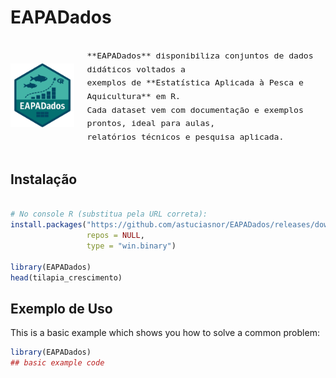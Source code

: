 
<!-- README.md is generated from README.Rmd. Please edit that file -->

# EAPADados

<!-- badges: start -->

<!-- badges: end -->

<div style="display: flex; align-items: center;">

<img src="logo_pacote_eapadados.png" 
       alt="Logo EAPADados" width="150" />

<div style="margin-left: 20px; line-height: 1.4; font-size: 1.1em;">

    **EAPADados** disponibiliza conjuntos de dados didáticos voltados a 
    exemplos de **Estatística Aplicada à Pesca e Aquicultura** em R.  
    Cada dataset vem com documentação e exemplos prontos, ideal para aulas,
    relatórios técnicos e pesquisa aplicada.

</div>

</div>

## Instalação

``` r

# No console R (substitua pela URL correta):
install.packages("https://github.com/astuciasnor/EAPADados/releases/download/v0.1.1/EAPADados_0.1.1.zip",
                 repos = NULL,
                 type = "win.binary")

library(EAPADados)
head(tilapia_crescimento)
```

## Exemplo de Uso

This is a basic example which shows you how to solve a common problem:

``` r
library(EAPADados)
## basic example code
```
